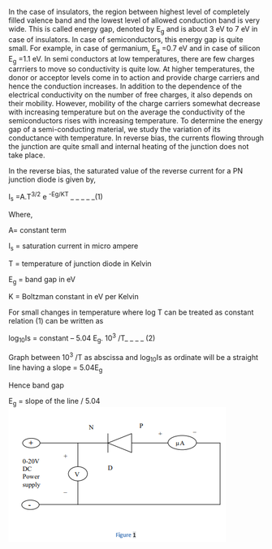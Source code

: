 
In the case of insulators, the region between highest level of completely filled valence band and the lowest level of allowed conduction band is very wide. This is called energy gap, denoted by E<sub>g</sub> and is about 3 eV to 7 eV in case of insulators. In case of semiconductors, this energy gap is quite small. For example, in case of germanium, E<sub>g</sub> =0.7 eV and in case of silicon E<sub>g</sub> =1.1 eV. In semi conductors at low temperatures, there are few charges carrriers to move so conductivity is quite low. At higher temperatures, the donor or acceptor levels come in to action and provide charge carriers and hence the conduction increases. In addition to the dependence of the electrical conductivity on the number of free charges, it also depends on their mobility. However, mobility of the charge carriers somewhat decrease with increasing temperature but on the average the conductivity of the semiconductors rises with increasing temperature. To determine the energy gap of a semi-conducting material, we study the variation of its conductance with temperature. In reverse bias, the currents flowing through the junction are quite small and internal heating of the junction does not take place.   

In the reverse bias, the saturated value of the reverse current for a PN junction diode is given by, 

I<sub>s</sub> =A.T<sup>3/2</sup> e <sup>-Eg/KT</sup> _ _ _ _ _(1)  

Where,  

A= constant term 

I<sub>s</sub> = saturation current in micro ampere  

T = temperature of junction diode in Kelvin  

E<sub>g</sub> = band gap in eV  

K = Boltzman constant in eV per Kelvin  

For small changes in temperature where log T can be treated as constant relation (1) can be written as  

log<sub>10</sub>Is = constant – 5.04 E<sub>g</sub>. 10<sup>3</sup> /T_ _ _ _ (2) 

Graph between 10<sup>3</sup> /T as abscissa and log<sub>10</sub>Is as ordinate will be a straight line having a slope = 5.04E<sub>g</sub>  

Hence band gap  

E<sub>g</sub> = slope of the line / 5.04  <br>
<img src="images/fig2.PNG">
